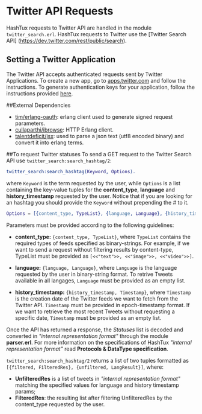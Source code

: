 # Twitter API Requests

HashTux requests to Twitter API are handled in the module `twitter_search.erl`. HashTux requests to Twitter use the [Twitter Search API] (https://dev.twitter.com/rest/public/search).

## Setting a Twitter Application
The Twitter API accepts authenticated requests sent by Twitter Applications. To create a new app, go to [apps.twitter.com](https://apps.twitter.com) and follow the instructions. To generate authentication keys for your application, follow the instructions provided [here](https://dev.twitter.com/oauth/overview/application-owner-access-tokens).

##External Dependencies
* [tim/erlang-oauth](https://github.com/tim/erlang-oauth/): erlang client used to generate signed request parameters.
* [cullaparthi/ibrowse](https://github.com/cmullaparthi/ibrowse): HTTP Erlang client.
* [talentdeficit/jsx](https://github.com/talentdeficit/jsx): used to parse a json text (utf8 encoded binary) and convert it into erlang terms.

##To request Twitter statuses
To send a GET request to the Twitter Search API use `twitter_search:search_hashtag/2`:
```erlang
twitter_search:search_hashtag(Keyword, Options).
```
where `Keyword` is the term requested by the user, while `Options` is a list containing the key-value tuples for the **content_type**, **language** and **history_timestamp** requested by the user. Notice that if you are looking for an hashtag you should provide the `Keyword` without prepending the # to it. 

```erlang
Options = [{content_type, TypeList}, {language, Language}, {history_timestamp, Timestamp}]
```

Parameters must be provided according to the following guidelines:

* **content_type:** `{content_type, TypeList}`, where `TypeList` contains the required types of feeds specified as binary-strings. For example, if we want to send a request without filtering results by content-type, TypeList must be provided as `[<<"text">>, <<"image">>, <<"video">>]`.

* **language:** `{language, Language}`, where `Language` is the language requested by the user in binary-string format. To retrive Tweets available in all langages, `Language` must be provided as an empty list.

* **history_timestamp:** `{history_timestamp, Timestamp}`, where `Timestamp` is the creation date of the Twitter feeds we want to fetch from the Twitter API. `Timestamp` must be provided in epoch-timestamp format. If we want to retrieve the most recent Tweets without requesting a specific date, `Timestamp` must be provided as an empty list.

Once the API has returned a response, the *Statuses* list is decoded and converted in *"internal representation format"*  through the module **parser.erl**. For more information on the specifications of HashTux *"internal representation format"* read **Protocols & DataType specification**.

`twitter_search:search_hashtag/2` returns a list of two tuples formatted as `[{filtered, FilteredRes}, {unfiltered, LangResult}]`, where:

* **UnfilteredRes** is a list of tweets in *"internal representation format"* matching the specified values for language and history timestamp params;
* **FilteredRes**: the resulting list after filtering UnfilteredRes by the content_type requested by the user. 
